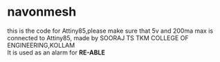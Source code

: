 # navonmesh
this is the code for Attiny85,please make sure that 5v and 200ma max is connected to Attiny85,
made by SOORAJ TS TKM COLLEGE OF ENGINEERING,KOLLAM<br>
It is used as an alarm for <b>RE-ABLE<b>
